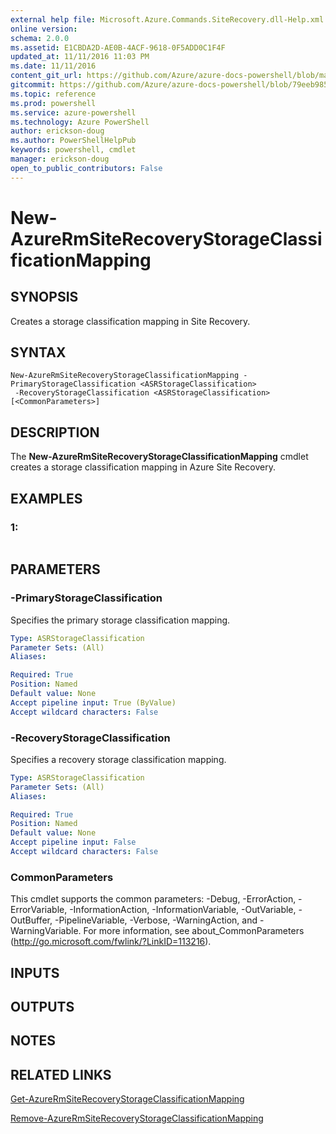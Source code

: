 ```yaml
---
external help file: Microsoft.Azure.Commands.SiteRecovery.dll-Help.xml
online version: 
schema: 2.0.0
ms.assetid: E1CBDA2D-AE0B-4ACF-9618-0F5ADD0C1F4F
updated_at: 11/11/2016 11:03 PM
ms.date: 11/11/2016
content_git_url: https://github.com/Azure/azure-docs-powershell/blob/master/azureps-cmdlets-docs/ResourceManager/AzureRM.SiteRecovery/v2.1.0/New-AzureRmSiteRecoveryStorageClassificationMapping.md
gitcommit: https://github.com/Azure/azure-docs-powershell/blob/79eeb985ea480979357fb4695832a0c3d29a48bf/azureps-cmdlets-docs/ResourceManager/AzureRM.SiteRecovery/v2.1.0/New-AzureRmSiteRecoveryStorageClassificationMapping.md
ms.topic: reference
ms.prod: powershell
ms.service: azure-powershell
ms.technology: Azure PowerShell
author: erickson-doug
ms.author: PowerShellHelpPub
keywords: powershell, cmdlet
manager: erickson-doug
open_to_public_contributors: False
---
```


# New-AzureRmSiteRecoveryStorageClassificationMapping

## SYNOPSIS
Creates a storage classification mapping in Site Recovery.

## SYNTAX

```
New-AzureRmSiteRecoveryStorageClassificationMapping -PrimaryStorageClassification <ASRStorageClassification>
 -RecoveryStorageClassification <ASRStorageClassification> [<CommonParameters>]
```

## DESCRIPTION
The **New-AzureRmSiteRecoveryStorageClassificationMapping** cmdlet creates a storage classification mapping in Azure Site Recovery.

## EXAMPLES

### 1:
```

```

## PARAMETERS

### -PrimaryStorageClassification
Specifies the primary storage classification mapping.

```yaml
Type: ASRStorageClassification
Parameter Sets: (All)
Aliases: 

Required: True
Position: Named
Default value: None
Accept pipeline input: True (ByValue)
Accept wildcard characters: False
```

### -RecoveryStorageClassification
Specifies a recovery storage classification mapping.

```yaml
Type: ASRStorageClassification
Parameter Sets: (All)
Aliases: 

Required: True
Position: Named
Default value: None
Accept pipeline input: False
Accept wildcard characters: False
```

### CommonParameters
This cmdlet supports the common parameters: -Debug, -ErrorAction, -ErrorVariable, -InformationAction, -InformationVariable, -OutVariable, -OutBuffer, -PipelineVariable, -Verbose, -WarningAction, and -WarningVariable. For more information, see about_CommonParameters (http://go.microsoft.com/fwlink/?LinkID=113216).

## INPUTS

## OUTPUTS

## NOTES

## RELATED LINKS

[Get-AzureRmSiteRecoveryStorageClassificationMapping](xref:ResourceManager/AzureRM.SiteRecovery/v2.1.0/Get-AzureRmSiteRecoveryStorageClassificationMapping.md)

[Remove-AzureRmSiteRecoveryStorageClassificationMapping](xref:ResourceManager/AzureRM.SiteRecovery/v2.1.0/Remove-AzureRmSiteRecoveryStorageClassificationMapping.md)


